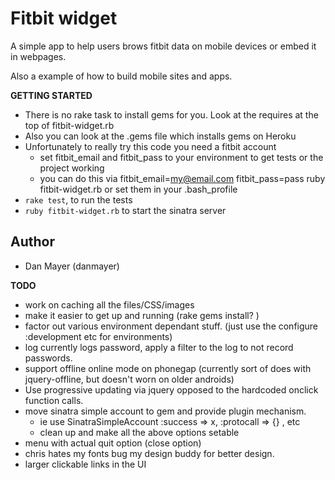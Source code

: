 # Fitbit widget  

A simple app to help users brows fitbit data on mobile devices or embed it in webpages.

Also a example of how to build mobile sites and apps.

__GETTING STARTED__

* There is no rake task to install gems for you. Look at the requires at the top of fitbit-widget.rb
* Also you can look at the .gems file which installs gems on Heroku
* Unfortunately to really try this code you need a fitbit account
  * set fitbit_email and fitbit_pass to your environment to get tests or the project working
  * you can do this via fitbit_email=my@email.com fitbit_pass=pass ruby fitbit-widget.rb or set them in your .bash_profile
* `rake test`, to run the tests
* `ruby fitbit-widget.rb` to start the sinatra server

## Author
* Dan Mayer (danmayer)

__TODO__
* work on caching all the files/CSS/images
* make it easier to get up and running (rake gems install? )
* factor out various environment dependant stuff. (just use the configure :development etc for environments)
* log currently logs password, apply a filter to the log to not record passwords.
* support offline online mode on phonegap (currently sort of does with jquery-offline, but doesn't worn on older androids)
* Use progressive updating via jquery opposed to the hardcoded onclick function calls.
* move sinatra simple account to gem and provide plugin mechanism.
  * ie use SinatraSimpleAccount :success => x, :protocall => {} , etc
  * clean up and make all the above options setable
* menu with actual quit option (close option)
* chris hates my fonts bug my design buddy for better design.
* larger clickable links in the UI
